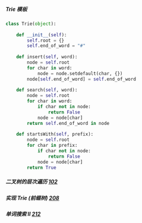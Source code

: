 ##### Trie 模板
```python
class Trie(object):
  
	def __init__(self): 
		self.root = {} 
		self.end_of_word = "#" 
 
	def insert(self, word): 
		node = self.root 
		for char in word: 
			node = node.setdefault(char, {}) 
		node[self.end_of_word] = self.end_of_word 
 
	def search(self, word): 
		node = self.root 
		for char in word: 
			if char not in node: 
				return False 
			node = node[char] 
		return self.end_of_word in node 
 
	def startsWith(self, prefix): 
		node = self.root 
		for char in prefix: 
			if char not in node: 
				return False 
			node = node[char] 
		return True
```

##### 二叉树的层次遍历 [102](https://leetcode-cn.com/problems/binary-tree-level-order-traversal/)



##### 实现 Trie (前缀树) [208](https://leetcode-cn.com/problems/implement-trie-prefix-tree/solution/)


##### 单词搜索 II [212](https://leetcode-cn.com/problems/word-search-ii/)


